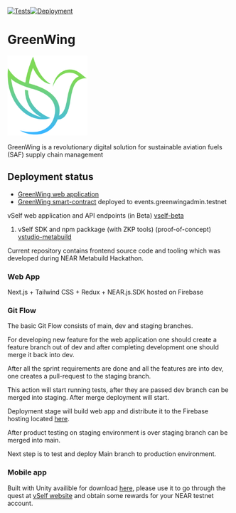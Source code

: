 [![Tests](https://github.com/vself-project/vself-beta/actions/workflows/pre-deploy-test.yml/badge.svg)](https://github.com/vself-project/vself-beta/actions)[![Deployment](https://github.com/vself-project/vself-beta/actions/workflows/firebase-hosting-deploy.yml/badge.svg)](https://github.com/vself-project/vself-beta/actions)

# GreenWing
![](https://github.com/mrpejker/GreenWing/blob/main/public/greenwing.png)

GreenWing is a revolutionary digital solution for sustainable aviation fuels (SAF) supply chain management

## Deployment status
- [GreenWing web application](https://green-wing.vercel.app/)
- [GreenWing smart-contract](https://explorer.testnet.near.org/accounts/events.greenwingadmin.testnet) deployed to events.greenwingadmin.testnet

vSelf web application and API endpoints (in Beta) [vself-beta](https://github.com/vself-project/vself-beta)
1. vSelf SDK and npm packkage (with ZKP tools) (proof-of-concept) [vstudio-metabuild](https://github.com/vself-project/vstudio-metabuild)

Current repository contains frontend source code and tooling which was developed during NEAR Metabuild Hackathon.

### Web App

Next.js + Tailwind CSS + Redux + NEAR.js.SDK hosted on Firebase

### Git Flow

The basic Git Flow consists of main, dev and staging branches.

For developing new feature for the web application one should create a feature branch out of dev and after completing development one should merge it back into dev.

After all the sprint requirements are done and all the features are into dev, one creates a pull-request to the staging branch.

This action will start running tests, after they are passed dev branch can be merged into staging. After merge deployment will start.

Deployment stage will build web app and distribute it to the Firebase hosting located [here](https://vself-dev.firebaseapp.com/).

After product testing on staging environment is over staging branch can be merged into main.

Next step is to test and deploy Main branch to production environment.

### Mobile app

Built with Unity availible for download [here](https://vself-dev.web.app/vself.apk), please use it to go through the quest at [vSelf website](https://vself.app/quest) and obtain some rewards for your NEAR testnet account.
